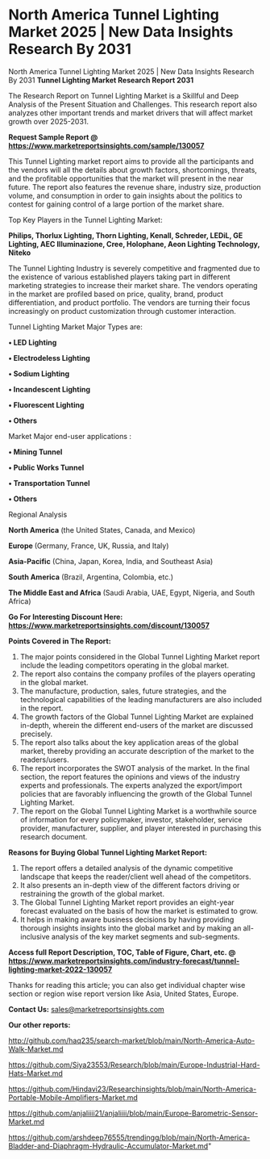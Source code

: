 # North America Tunnel Lighting Market 2025 | New Data Insights Research By 2031
North America Tunnel Lighting Market 2025 | New Data Insights Research By 2031
<strong>Tunnel Lighting Market Research Report 2031</strong>

The Research Report on Tunnel Lighting Market is a Skillful and Deep Analysis of the Present Situation and Challenges. This research report also analyzes other important trends and market drivers that will affect market growth over 2025-2031.

<strong>Request Sample Report @ <a href=https://www.marketreportsinsights.com/sample/130057>https://www.marketreportsinsights.com/sample/130057</a></strong>

This Tunnel Lighting market report aims to provide all the participants and the vendors will all the details about growth factors, shortcomings, threats, and the profitable opportunities that the market will present in the near future. The report also features the revenue share, industry size, production volume, and consumption in order to gain insights about the politics to contest for gaining control of a large portion of the market share.

Top Key Players in the Tunnel Lighting Market:

<strong>Philips, Thorlux Lighting, Thorn Lighting, Kenall, Schreder, LEDiL, GE Lighting, AEC Illuminazione, Cree, Holophane, Aeon Lighting Technology, Niteko</strong>

The Tunnel Lighting Industry is severely competitive and fragmented due to the existence of various established players taking part in different marketing strategies to increase their market share. The vendors operating in the market are profiled based on price, quality, brand, product differentiation, and product portfolio. The vendors are turning their focus increasingly on product customization through customer interaction.

Tunnel Lighting Market Major Types are:

<strong>• LED Lighting

• Electrodeless Lighting

• Sodium Lighting

• Incandescent Lighting

• Fluorescent Lighting

• Others</strong>

Market Major end-user applications :

<strong>• Mining Tunnel

• Public Works Tunnel

• Transportation Tunnel

• Others</strong>

Regional Analysis

</u><strong><b>North America</b></strong> (the United States, Canada, and Mexico)

<strong><b>Europe </b></strong>(Germany, France, UK, Russia, and Italy)

<strong><b>Asia-Pacific</b></strong> (China, Japan, Korea, India, and Southeast Asia)

<strong><b>South America</b></strong> (Brazil, Argentina, Colombia, etc.)

<strong><b>The Middle East and Africa</b></strong> (Saudi Arabia, UAE, Egypt, Nigeria, and South Africa)

<strong>Go For Interesting Discount Here: <a href=https://www.marketreportsinsights.com/discount/130057>https://www.marketreportsinsights.com/discount/130057</a></strong>

<strong>Points Covered in The Report:</strong>
<ol>
  <li>The major points considered in the Global Tunnel Lighting Market report include the leading competitors operating in the global market.</li>
  <li>The report also contains the company profiles of the players operating in the global market.</li>
  <li>The manufacture, production, sales, future strategies, and the technological capabilities of the leading manufacturers are also included in the report.</li>
  <li>The growth factors of the Global Tunnel Lighting Market are explained in-depth, wherein the different end-users of the market are discussed precisely.</li>
  <li>The report also talks about the key application areas of the global market, thereby providing an accurate description of the market to the readers/users.</li>
  <li>The report incorporates the SWOT analysis of the market. In the final section, the report features the opinions and views of the industry experts and professionals. The experts analyzed the export/import policies that are favorably influencing the growth of the Global Tunnel Lighting Market.</li>
  <li>The report on the Global Tunnel Lighting Market is a worthwhile source of information for every policymaker, investor, stakeholder, service provider, manufacturer, supplier, and player interested in purchasing this research document.</li>
</ol>
<strong>Reasons for Buying Global Tunnel Lighting Market Report:</strong>

<ol>
  <li>The report offers a detailed analysis of the dynamic competitive landscape that keeps the reader/client well ahead of the competitors.</li>
  <li>It also presents an in-depth view of the different factors driving or restraining the growth of the global market.</li>
  <li>The Global Tunnel Lighting Market report provides an eight-year forecast evaluated on the basis of how the market is estimated to grow.</li>
  <li>It helps in making aware business decisions by having providing thorough insights insights into the global market and by making an all-inclusive analysis of the key market segments and sub-segments.</li>
</ol>
<strong>Access full Report Description, TOC, Table of Figure, Chart, etc. @ <a href=https://www.marketreportsinsights.com/industry-forecast/tunnel-lighting-market-2022-130057>https://www.marketreportsinsights.com/industry-forecast/tunnel-lighting-market-2022-130057</a></strong>


Thanks for reading this article; you can also get individual chapter wise section or region wise report version like Asia, United States, Europe.

<strong>Contact Us:</strong>
sales@marketreportsinsights.com

<strong>Our other reports:</strong>

<a href=http://github.com/haq235/search-market/blob/main/North-America-Auto-Walk-Market.md>http://github.com/haq235/search-market/blob/main/North-America-Auto-Walk-Market.md</a>

<a href=https://github.com/Siya23553/Research/blob/main/Europe-Industrial-Hard-Hats-Market.md>https://github.com/Siya23553/Research/blob/main/Europe-Industrial-Hard-Hats-Market.md</a>

<a href=https://github.com/Hindavi23/Researchinsights/blob/main/North-America-Portable-Mobile-Amplifiers-Market.md>https://github.com/Hindavi23/Researchinsights/blob/main/North-America-Portable-Mobile-Amplifiers-Market.md</a>

<a href=https://github.com/anjaliiii21/anjaliiii/blob/main/Europe-Barometric-Sensor-Market.md>https://github.com/anjaliiii21/anjaliiii/blob/main/Europe-Barometric-Sensor-Market.md</a>

<a href=https://github.com/arshdeep76555/trendingg/blob/main/North-America-Bladder-and-Diaphragm-Hydraulic-Accumulator-Market.md>https://github.com/arshdeep76555/trendingg/blob/main/North-America-Bladder-and-Diaphragm-Hydraulic-Accumulator-Market.md</a>"
